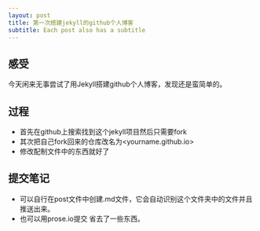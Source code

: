 ```yaml
---
layout: post
title: 第一次搭建jekyll的github个人博客
subtitle: Each post also has a subtitle
---
```

## 感受
今天闲来无事尝试了用Jekyll搭建github个人博客，发现还是蛮简单的。

## 过程
- 首先在github上搜索找到这个jekyll项目然后只需要fork
- 其次把自己fork回来的仓库改名为<yourname.github.io>
- 修改配制文件中的东西就好了

## 提交笔记
- 可以自行在post文件中创建.md文件，它会自动识别这个文件夹中的文件并且推送出来。
- 也可以用prose.io提交 省去了一些东西。



